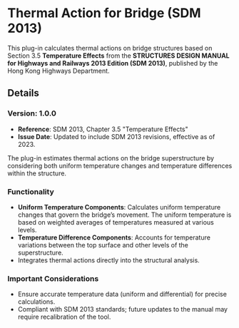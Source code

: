 # Thermal Action for Bridge (SDM 2013)

This plug-in calculates thermal actions on bridge structures based on Section 3.5 **Temperature Effects** from the **STRUCTURES DESIGN MANUAL for Highways and Railways 2013 Edition (SDM 2013)**, published by the Hong Kong Highways Department.

## Details

### Version: 1.0.0

- **Reference**: SDM 2013, Chapter 3.5 "Temperature Effects"
- **Issue Date**: Updated to include SDM 2013 revisions, effective as of 2023.

The plug-in estimates thermal actions on the bridge superstructure by considering both uniform temperature changes and temperature differences within the structure.

### Functionality

- **Uniform Temperature Components**: Calculates uniform temperature changes that govern the bridge’s movement. The uniform temperature is based on weighted averages of temperatures measured at various levels.
- **Temperature Difference Components**: Accounts for temperature variations between the top surface and other levels of the superstructure.
- Integrates thermal actions directly into the structural analysis.

### Important Considerations

- Ensure accurate temperature data (uniform and differential) for precise calculations.
- Compliant with SDM 2013 standards; future updates to the manual may require recalibration of the tool.
